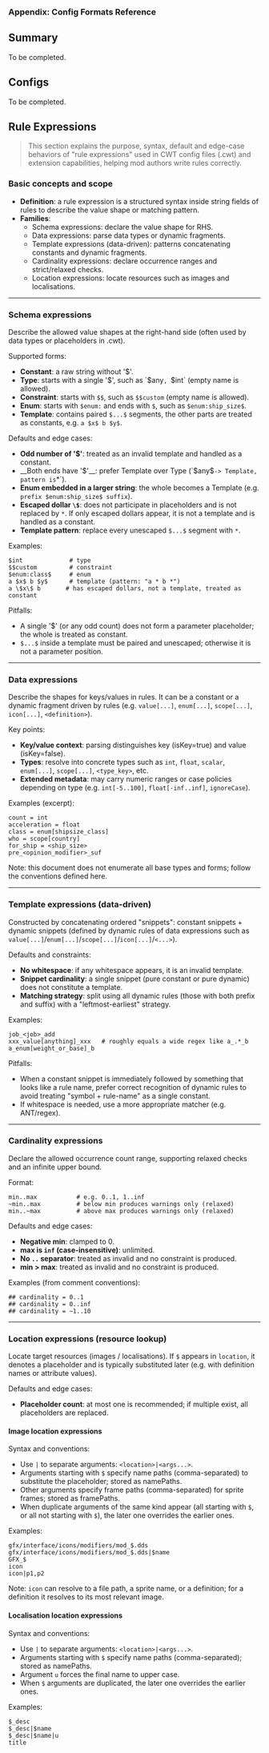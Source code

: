 ### Appendix: Config Formats Reference

## Summary

To be completed.

## Configs

To be completed.

## Rule Expressions

> This section explains the purpose, syntax, default and edge-case behaviors of "rule expressions" used in CWT config files (.cwt) and extension capabilities, helping mod authors write rules correctly.

<!-- AI: maps to icu.windea.pls.config.configExpression.CwtConfigExpression -->
<!-- AI: impl-notes
Resolvers (Schema/Cardinality/Template/Data(key|value|template)/ImageLocation/LocalisationLocation) share Guava caches: maximumSize=4096, expireAfterAccess=10 minutes.
Schema: allow empty names for Type/Constraint; prefer Template when both ends are '$'; enum inside larger string -> Template; escaped dollars are not replaced; odd count of dollars -> Constant; only escaped dollars -> Constant; Template.pattern replaces each unescaped '$...$' with '*'.
Template (data-driven): whitespace is not allowed; a single snippet (pure constant or pure dynamic) is not treated as a template; choose the leftmost earliest dynamic rule (has both prefix and suffix); a special split avoids combining symbol + rule-name into one constant.
Cardinality: '~' marks relaxed bounds; negative min is clamped to 0; 'inf' (case-insensitive) is unlimited; if invalid or min>max -> treated as empty constraint.
Location: '$' indicates a placeholder in 'location'; ImageLocation: '|' args, '$' args -> namePaths, others -> framePaths; LocalisationLocation: '$' args -> namePaths, 'u' -> force upper case; if multiple placeholders exist, all placeholders are replaced.
Schema edge tests exist covering the cases above.
-->

### Basic concepts and scope

* __Definition__: a rule expression is a structured syntax inside string fields of rules to describe the value shape or matching pattern.
* __Families__:
  - Schema expressions: declare the value shape for RHS.
  - Data expressions: parse data types or dynamic fragments.
  - Template expressions (data-driven): patterns concatenating constants and dynamic fragments.
  - Cardinality expressions: declare occurrence ranges and strict/relaxed checks.
  - Location expressions: locate resources such as images and localisations.

---

### Schema expressions

<!-- AI: maps to icu.windea.pls.config.configExpression.CwtSchemaExpression (subtypes: Constant, Template, Type, Enum, Constraint) -->

Describe the allowed value shapes at the right-hand side (often used by data types or placeholders in .cwt).

Supported forms:

* __Constant__: a raw string without '$'.
* __Type__: starts with a single '$', such as `$any`, `$int` (empty name is allowed).
* __Constraint__: starts with `$$`, such as `$$custom` (empty name is allowed).
* __Enum__: starts with `$enum:` and ends with `$`, such as `$enum:ship_size$`.
* __Template__: contains paired `$...$` segments, the other parts are treated as constants, e.g. `a $x$ b $y$`.

Defaults and edge cases:

* __Odd number of '$'__: treated as an invalid template and handled as a constant.
* __Both ends have '$'__: prefer Template over Type (`$any$` -> Template, pattern is `*`).
* __Enum embedded in a larger string__: the whole becomes a Template (e.g. `prefix $enum:ship_size$ suffix`).
* __Escaped dollar `\$`__: does not participate in placeholders and is not replaced by `*`. If only escaped dollars appear, it is not a template and is handled as a constant.
* __Template pattern__: replace every unescaped `$...$` segment with `*`.

Examples:

```text
$int             # type
$$custom         # constraint
$enum:class$     # enum
a $x$ b $y$      # template (pattern: "a * b *")
a \$x\$ b       # has escaped dollars, not a template, treated as constant
```

Pitfalls:

* A single '$' (or any odd count) does not form a parameter placeholder; the whole is treated as constant.
* `$...$` inside a template must be paired and unescaped; otherwise it is not a parameter position.

---

### Data expressions

<!-- AI: maps to icu.windea.pls.config.configExpression.CwtDataExpression -->

Describe the shapes for keys/values in rules. It can be a constant or a dynamic fragment driven by rules (e.g. `value[...]`, `enum[...]`, `scope[...]`, `icon[...]`, `<definition>`).

Key points:

* __Key/value context__: parsing distinguishes key (isKey=true) and value (isKey=false).
* __Types__: resolve into concrete types such as `int`, `float`, `scalar`, `enum[...]`, `scope[...]`, `<type_key>`, etc.
* __Extended metadata__: may carry numeric ranges or case policies depending on type (e.g. `int[-5..100]`, `float[-inf..inf]`, `ignoreCase`).

Examples (excerpt):

```cwt
count = int
acceleration = float
class = enum[shipsize_class]
who = scope[country]
for_ship = <ship_size>
pre_<opinion_modifier>_suf
```

Note: this document does not enumerate all base types and forms; follow the conventions defined here.

---

### Template expressions (data-driven)

<!-- AI: maps to icu.windea.pls.config.configExpression.CwtTemplateExpression -->

Constructed by concatenating ordered "snippets": constant snippets + dynamic snippets (defined by dynamic rules of data expressions such as `value[...]`/`enum[...]`/`scope[...]`/`icon[...]`/`<...>`).

Defaults and constraints:

* __No whitespace__: if any whitespace appears, it is an invalid template.
* __Snippet cardinality__: a single snippet (pure constant or pure dynamic) does not constitute a template.
* __Matching strategy__: split using all dynamic rules (those with both prefix and suffix) with a "leftmost-earliest" strategy.

Examples:

```text
job_<job>_add
xxx_value[anything]_xxx   # roughly equals a wide regex like a_.*_b
a_enum[weight_or_base]_b
```

Pitfalls:

* When a constant snippet is immediately followed by something that looks like a rule name, prefer correct recognition of dynamic rules to avoid treating "symbol + rule-name" as a single constant.
* If whitespace is needed, use a more appropriate matcher (e.g. ANT/regex).

---

### Cardinality expressions

<!-- AI: maps to icu.windea.pls.config.configExpression.CwtCardinalityExpression -->

Declare the allowed occurrence count range, supporting relaxed checks and an infinite upper bound.

Format:

```text
min..max           # e.g. 0..1, 1..inf
~min..max          # below min produces warnings only (relaxed)
min..~max          # above max produces warnings only (relaxed)
```

Defaults and edge cases:

* __Negative min__: clamped to 0.
* __max is `inf` (case-insensitive)__: unlimited.
* __No `..` separator__: treated as invalid and no constraint is produced.
* __min > max__: treated as invalid and no constraint is produced.

Examples (from comment conventions):

```cwt
## cardinality = 0..1
## cardinality = 0..inf
## cardinality = ~1..10
```

---

### Location expressions (resource lookup)

<!-- AI: maps to icu.windea.pls.config.configExpression.CwtLocationExpression -->

Locate target resources (images / localisations). If `$` appears in `location`, it denotes a placeholder and is typically substituted later (e.g. with definition names or attribute values).

Defaults and edge cases:

* __Placeholder count__: at most one is recommended; if multiple exist, all placeholders are replaced.

#### Image location expressions

<!-- AI: maps to icu.windea.pls.config.configExpression.CwtImageLocationExpression -->

Syntax and conventions:

* Use `|` to separate arguments: `<location>|<args...>`.
* Arguments starting with `$` specify name paths (comma-separated) to substitute the placeholder; stored as namePaths.
* Other arguments specify frame paths (comma-separated) for sprite frames; stored as framePaths.
* When duplicate arguments of the same kind appear (all starting with `$`, or all not starting with `$`), the later one overrides the earlier ones.

Examples:

```text
gfx/interface/icons/modifiers/mod_$.dds
gfx/interface/icons/modifiers/mod_$.dds|$name
GFX_$
icon
icon|p1,p2
```

Note: `icon` can resolve to a file path, a sprite name, or a definition; for a definition it resolves to its most relevant image.

#### Localisation location expressions

<!-- AI: maps to icu.windea.pls.config.configExpression.CwtLocalisationLocationExpression -->

Syntax and conventions:

* Use `|` to separate arguments: `<location>|<args...>`.
* Arguments starting with `$` specify name paths (comma-separated); stored as namePaths.
* Argument `u` forces the final name to upper case.
* When `$` arguments are duplicated, the later one overrides the earlier ones.

Examples:

```text
$_desc
$_desc|$name
$_desc|$name|u
title